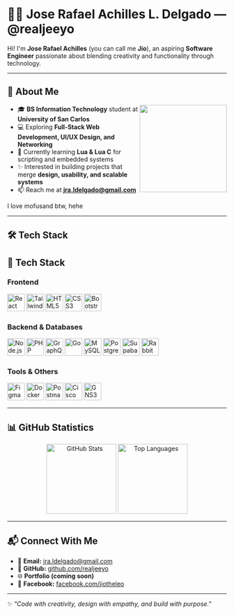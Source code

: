 # 👨‍💻 Jose Rafael Achilles L. Delgado — @realjeeyo

Hi! I'm **Jose Rafael Achilles** (you can call me **Jio**), an aspiring **Software Engineer** passionate about blending creativity and functionality through technology.  

---

## 🌱 About Me
<img align="right" src="https://i.pinimg.com/originals/a8/5a/e1/a85ae1c527eb7dac70def700ffbea69a.gif" width="200"/>

- 🎓 **BS Information Technology** student at **University of San Carlos**  
- 💻 Exploring **Full-Stack Web Development, UI/UX Design, and Networking**  
- 🚀 Currently learning **Lua & Lua C** for scripting and embedded systems  
- ✨ Interested in building projects that merge **design, usability, and scalable systems**  
- 📫 Reach me at **jra.ldelgado@gmail.com**  

I love mofusand btw, hehe

---

## 🛠️ Tech Stack

## 🔧 Tech Stack

### **Frontend**
<p align="left">
  <img src="https://cdn.jsdelivr.net/gh/devicons/devicon/icons/react/react-original.svg" alt="React" width="40" height="40"/>
  <img src="https://cdn.jsdelivr.net/gh/devicons/devicon/icons/tailwindcss/tailwindcss-plain.svg" alt="TailwindCSS" width="40" height="40"/>
  <img src="https://cdn.jsdelivr.net/gh/devicons/devicon/icons/html5/html5-original.svg" alt="HTML5" width="40" height="40"/>
  <img src="https://cdn.jsdelivr.net/gh/devicons/devicon/icons/css3/css3-original.svg" alt="CSS3" width="40" height="40"/>
  <img src="https://cdn.jsdelivr.net/gh/devicons/devicon/icons/bootstrap/bootstrap-original.svg" alt="Bootstrap" width="40" height="40"/>
</p>

### **Backend & Databases**
<p align="left">
  <img src="https://cdn.jsdelivr.net/gh/devicons/devicon/icons/nodejs/nodejs-original.svg" alt="Node.js" width="40" height="40"/>
  <img src="https://cdn.jsdelivr.net/gh/devicons/devicon/icons/php/php-original.svg" alt="PHP" width="40" height="40"/>
  <img src="https://cdn.jsdelivr.net/gh/devicons/devicon/icons/graphql/graphql-plain.svg" alt="GraphQL" width="40" height="40"/>
  <img src="https://cdn.jsdelivr.net/gh/devicons/devicon/icons/go/go-original.svg" alt="Go" width="40" height="40"/>
  <img src="https://cdn.jsdelivr.net/gh/devicons/devicon/icons/mysql/mysql-original.svg" alt="MySQL" width="40" height="40"/>
  <img src="https://cdn.jsdelivr.net/gh/devicons/devicon/icons/postgresql/postgresql-original.svg" alt="PostgreSQL" width="40" height="40"/>
  <img src="https://cdn.jsdelivr.net/gh/devicons/devicon/icons/supabase/supabase-original.svg" alt="Supabase" width="40" height="40"/>
  <img src="https://cdn.jsdelivr.net/gh/devicons/devicon/icons/rabbitmq/rabbitmq-original.svg" alt="RabbitMQ" width="40" height="40"/>
</p>

### **Tools & Others**
<p align="left">
  <img src="https://cdn.jsdelivr.net/gh/devicons/devicon/icons/figma/figma-original.svg" alt="Figma" width="40" height="40"/>
  <img src="https://cdn.jsdelivr.net/gh/devicons/devicon/icons/docker/docker-original.svg" alt="Docker" width="40" height="40"/>
  <img src="https://cdn.jsdelivr.net/gh/devicons/devicon/icons/postman/postman-original.svg" alt="Postman" width="40" height="40"/>
  <img src="https://cdn.jsdelivr.net/gh/devicons/devicon/icons/cisco/cisco-original.svg" alt="Cisco Packet Tracer" width="40" height="40"/>
  <img src="https://cdn.jsdelivr.net/gh/devicons/devicon/icons/gnubash/gnubash-original.svg" alt="GNS3" width="40" height="40"/>
</p>


---

## 📊 GitHub Statistics

<p align="center">
  <img src="https://github-readme-stats.vercel.app/api?username=realjeeyo&show_icons=true&theme=tokyonight" alt="GitHub Stats" height="160"/>
  <img src="https://github-readme-stats.vercel.app/api/top-langs/?username=realjeeyo&layout=compact&theme=tokyonight" alt="Top Languages" height="160"/>
</p>

---

## 📬 Connect With Me

- 📧 **Email:** [jra.ldelgado@gmail.com](mailto:jra.ldelgado@gmail.com)  
- 🐙 **GitHub:** [github.com/realjeeyo](https://github.com/realjeeyo)  
- 🌐 **Portfolio (coming soon)**  
- 📘 **Facebook:** [facebook.com/jiotheleo](https://facebook.com/jiotheleo)  

---

✨ *"Code with creativity, design with empathy, and build with purpose."*  
